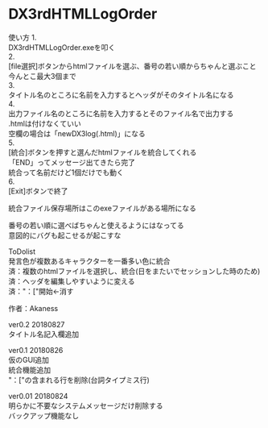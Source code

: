 # DX3rdHTMLLogOrder
使い方
1.  
 DX3rdHTMLLogOrder.exeを叩く  
2.  
 [file選択]ボタンからhtmlファイルを選ぶ、番号の若い順からちゃんと選ぶこと  
 今んとこ最大3個まで  
3.  
 タイトル名のところに名前を入力するとヘッダがそのタイトル名になる  
4.  
 出力ファイル名のところに名前を入力するとそのファイル名で出力する  
 .htmlは付けなくていい  
 空欄の場合は「newDX3log(.html)」になる  
5.  
 [統合]ボタンを押すと選んだhtmlファイルを統合してくれる  
 「END」ってメッセージ出てきたら完了  
 統合って名前だけど1個だけでも動く  
6.  
 [Exit]ボタンで終了  

統合ファイル保存場所はこのexeファイルがある場所になる  

番号の若い順に選べばちゃんと使えるようにはなってる  
意図的にバグも起こせるが起こすな  

ToDolist  
 発言色が複数あるキャラクターを一番多い色に統合  
 済：複数のhtmlファイルを選択し、統合(日をまたいでセッションした時のため)  
 済：ヘッダを編集しやすいように変える  
 済："：["開始←消す  

作者：Akaness  

ver0.2 20180827  
タイトル名記入欄追加  

ver0.1 20180826  
仮のGUI追加  
統合機能追加  
"：["の含まれる行を削除(台詞タイプミス行)  

ver0.01 20180824  
明らかに不要なシステムメッセージだけ削除する  
バックアップ機能なし  
